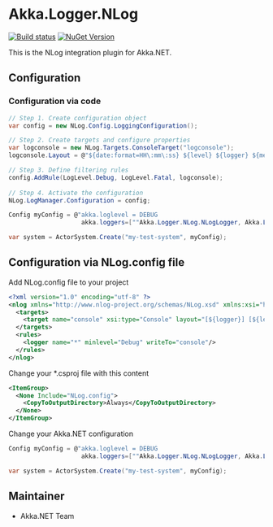 # Akka.Logger.NLog
[![Build status](https://dev.azure.com/dotnet/Akka.NET/_apis/build/status/121)](https://dev.azure.com/dotnet/Akka.NET/_build?definitionId=121) [![NuGet Version](http://img.shields.io/nuget/v/Akka.Logger.NLog.svg?style=flat)](https://www.nuget.org/packages/Akka.Logger.NLog/)

This is the NLog integration plugin for Akka.NET.

## Configuration

### Configuration via code
```C#
// Step 1. Create configuration object 
var config = new NLog.Config.LoggingConfiguration();

// Step 2. Create targets and configure properties
var logconsole = new NLog.Targets.ConsoleTarget("logconsole");
logconsole.Layout = @"${date:format=HH\:mm\:ss} ${level} ${logger} ${message}";

// Step 3. Define filtering rules
config.AddRule(LogLevel.Debug, LogLevel.Fatal, logconsole);
            
// Step 4. Activate the configuration         
NLog.LogManager.Configuration = config;

Config myConfig = @"akka.loglevel = DEBUG
                    akka.loggers=[""Akka.Logger.NLog.NLogLogger, Akka.Logger.NLog""]";

var system = ActorSystem.Create("my-test-system", myConfig);
```

## Configuration via NLog.config file
Add NLog.config file to your project
```xml
﻿<?xml version="1.0" encoding="utf-8" ?>
<nlog xmlns="http://www.nlog-project.org/schemas/NLog.xsd" xmlns:xsi="http://www.w3.org/2001/XMLSchema-instance">
  <targets>
    <target name="console" xsi:type="Console" layout="[${logger}] [${level:uppercase=true}] [${event-properties:item=logSource}] [${event-properties:item=threadId}] : ${message}"/>
  </targets>
  <rules>
    <logger name="*" minlevel="Debug" writeTo="console"/>
  </rules>
</nlog>
```

Change your *.csproj file with this content
```xml
<ItemGroup>
  <None Include="NLog.config">
    <CopyToOutputDirectory>Always</CopyToOutputDirectory>
  </None>
</ItemGroup>
```

Change your Akka.NET configuration
```C#
Config myConfig = @"akka.loglevel = DEBUG
                    akka.loggers=[""Akka.Logger.NLog.NLogLogger, Akka.Logger.NLog""]";

var system = ActorSystem.Create("my-test-system", myConfig);
```

## Maintainer
- Akka.NET Team
